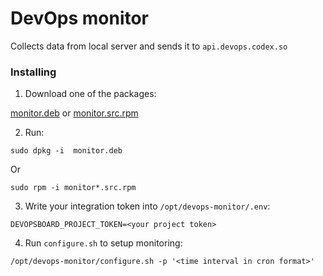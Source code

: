 # DevOps monitor

Collects data from local server and sends it to `api.devops.codex.so`

### Installing

1. Download one of the packages:

[monitor.deb](monitor.deb) or [monitor.src.rpm](monitor-1-1.src.rpm)

2. Run:

```shell
sudo dpkg -i  monitor.deb
``` 
   Or

```shell
sudo rpm -i monitor*.src.rpm
```
3. Write your integration token into `/opt/devops-monitor/.env`:

```shell
DEVOPSBOARD_PROJECT_TOKEN=<your project token>
```
4. Run `configure.sh` to setup monitoring:

```shell
/opt/devops-monitor/configure.sh -p '<time interval in cron format>'
```
